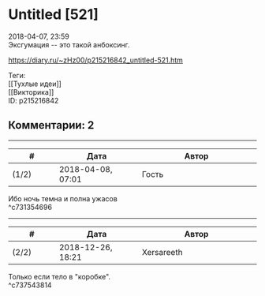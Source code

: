 Untitled [521]
==============

  
2018-04-07, 23:59  
 Эксгумация -- это такой анбоксинг.   
  
<https://diary.ru/~zHz00/p215216842_untitled-521.htm>  
  
Теги:  
[[Тухлые идеи]]  
[[Викторика]]  
ID: p215216842  


Комментарии: 2
--------------

  


---



|         #         |              Дата              |                     Автор                     |           ID           |
| --- | --- | --- | --- |
| (1/2) | 2018-04-08, 07:01 | Гость | c731354696 |

  
 Ибо ночь темна и полна ужасов   
 ^c731354696

---



|         #         |              Дата              |                     Автор                     |           ID           |
| --- | --- | --- | --- |
| (2/2) | 2018-12-26, 18:21 | Xersareeth | c737543814 |

  
 Только если тело в "коробке".   
 ^c737543814